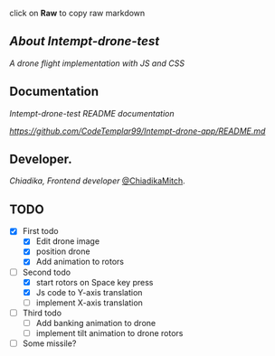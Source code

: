 click on **Raw** to copy raw markdown

## _About Intempt-drone-test_

_A drone flight implementation with JS and CSS_

## Documentation

_Intempt-drone-test README documentation_

_https://github.com/CodeTemplar99/Intempt-drone-app/README.md_

## Developer.

_Chiadika, Frontend developer_
[@ChiadikaMitch](https://twitter.com/ChiadikaMitch).

## TODO

- [x] First todo
  - [x] Edit drone image
  - [x] position drone
  - [x] Add animation to rotors
- [ ] Second todo
  - [x] start rotors on Space key press
  - [x] Js code to Y-axis translation
  - [ ] implement X-axis translation
- [ ] Third todo
  - [ ] Add banking animation to drone
  - [ ] implement tilt animation to drone rotors
- [ ] Some missile?

